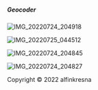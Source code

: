 ##### Geocoder
![IMG_20220724_204918](https://user-images.githubusercontent.com/75003444/180651593-668aa149-f0ca-459d-872a-678c4b88656d.jpg)

![IMG_20220725_044512](https://user-images.githubusercontent.com/75003444/180667246-88c7e525-6af2-4dd2-9ebc-a280f7dbcd74.jpg)

![IMG_20220724_204845](https://user-images.githubusercontent.com/75003444/182503850-63967faa-1e96-49e4-a778-59c1f5f0a7c4.jpg)

![IMG_20220724_204827](https://user-images.githubusercontent.com/75003444/180651634-7d6a67d5-34c1-441c-acd6-0f3c9fd5b5f5.jpg)

Copyright © 2022 alfinkresna
